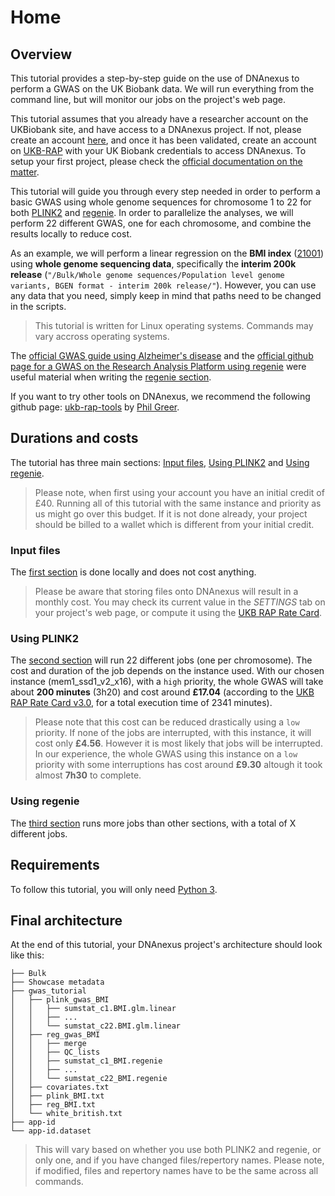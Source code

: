 # Home

## Overview

This tutorial provides a step-by-step guide on the use of DNAnexus to perform a GWAS on the UK Biobank data.
We will run everything from the command line, but will monitor our jobs on the project's web page.

This tutorial assumes that you already have a researcher account on the UKBiobank site, and have access to a DNAnexus project.
If not, please create an account [here](https://ams.ukbiobank.ac.uk/ams/signup), and once it has been validated, create an account on [UKB-RAP](https://ukbiobank.dnanexus.com/register) with your UK Biobank credentials to access DNAnexus. To setup your first project, please check the [official documentation on the matter](https://dnanexus.gitbook.io/uk-biobank-rap/getting-started/quickstart/creating-a-project).

This tutorial will guide you through every step needed in order to perform a basic GWAS using whole genome sequences for chromosome 1 to 22 for both [PLINK2](https://www.cog-genomics.org/plink/2.0/) and [regenie](https://rgcgithub.github.io/regenie/). In order to parallelize the analyses, we will perform 22 different GWAS, one for each chromosome, and combine the results locally to reduce cost.

As an example, we will perform a linear regression on the **BMI index** ([21001](https://biobank.ndph.ox.ac.uk/ukb/field.cgi?id=21001)) using **whole genome sequencing data**, specifically the **interim 200k release** (`"/Bulk/Whole genome sequences/Population level genome variants, BGEN format - interim 200k release/"`). However, you can use any data that you need, simply keep in mind that paths need to be changed in the scripts.

> This tutorial is written for Linux operating systems. Commands may vary accross operating systems.

The [official GWAS guide using Alzheimer's disease](https://dnanexus.gitbook.io/uk-biobank-rap/science-corner/gwas-using-alzheimers-disease) and the [official github page for a GWAS on the Research Analysis Platform using regenie](https://github.com/dnanexus/UKB_RAP/tree/main/GWAS) were useful material when writing the [regenie section](regenie.md).

If you want to try other tools on DNAnexus, we recommend the following github page: [ukb-rap-tools](https://github.com/pjgreer/ukb-rap-tools) by [Phil Greer](https://github.com/pjgreer).

## Durations and costs

The tutorial has three main sections: [Input files](input.md), [Using PLINK2](plink.md) and [Using regenie](regenie.md).

> Please note, when first using your account you have an initial credit of £40. Running all of this tutorial with the same instance and priority as us might go over this budget.
> If it is not done already, your project should be billed to a wallet which is different from your initial credit.

### Input files

The [first section](input.md) is done locally and does not cost anything.

> Please be aware that storing files onto DNAnexus will result in a monthly cost. You may check its current value in the *SETTINGS* tab on your project's web page, or compute it using the [UKB RAP Rate Card](https://20779781.fs1.hubspotusercontent-na1.net/hubfs/20779781/Product%20Team%20Folder/Rate%20Cards/BiobankResearchAnalysisPlatform_Rate%20Card_Current.pdf).

### Using PLINK2

The [second section](plink.md) will run 22 different jobs (one per chromosome). The cost and duration of the job depends on the instance used.
With our chosen instance (mem1_ssd1_v2_x16), with a `high` priority, the whole GWAS will take about **200 minutes** (3h20) and cost around **£17.04** (according to the [UKB RAP Rate Card v3.0](https://20779781.fs1.hubspotusercontent-na1.net/hubfs/20779781/Product%20Team%20Folder/Rate%20Cards/BiobankResearchAnalysisPlatform_Rate%20Card_Current.pdf), for a total execution time of 2341 minutes).

> Please note that this cost can be reduced drastically using a `low` priority. If none of the jobs are interrupted, with this instance, it will cost only **£4.56**.
> However it is most likely that jobs will be interrupted. In our experience, the whole GWAS using this instance on a `low` priority with some interruptions has cost around **£9.30** altough it took almost **7h30** to complete.

### Using regenie

The [third section](regenie.md) runs more jobs than other sections, with a total of X different jobs.

## Requirements

To follow this tutorial, you will only need [Python 3](https://www.python.org/downloads/).

## Final architecture

At the end of this tutorial, your DNAnexus project's architecture should look like this:

```text
├── Bulk
├── Showcase metadata
├── gwas_tutorial
│   ├── plink_gwas_BMI
│   │   ├── sumstat_c1.BMI.glm.linear
│   │   ├── ...
│   │   └── sumstat_c22.BMI.glm.linear
│   ├── reg_gwas_BMI
│   │   ├── merge
│   │   ├── QC_lists
│   │   ├── sumstat_c1_BMI.regenie
│   │   ├── ...
│   │   └── sumstat_c22_BMI.regenie
│   ├── covariates.txt
│   ├── plink_BMI.txt
│   ├── reg_BMI.txt
│   └── white_british.txt
├── app-id
└── app-id.dataset
```

> This will vary based on whether you use both PLINK2 and regenie, or only one, and if you have changed files/repertory names. Please note, if modified, files and repertory names have to be the same across all commands.
